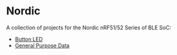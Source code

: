 # Nordic
A collection of projects for the Nordic nRF51/52 Series of BLE SoC:

* [Button LED](https://github.com/verticon/Nordic/tree/master/nRF51_SDK_10.0.0_dc26b5e/projects/peripherals/button_led)
* [General Purpose Data](https://github.com/verticon/Nordic/tree/master/nRF51_SDK_10.0.0_dc26b5e/projects/peripherals/general_purpose_data)
